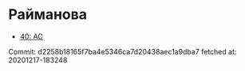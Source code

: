 # Райманова
- [40: AC](40.md)

Commit: d2258b18165f7ba4e5346ca7d20438aec1a9dba7
 fetched at: 20201217-183248
